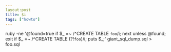 ```yaml
---
layout:post
title: $i
tags: ["howto"]
---
```



ruby -ne '@found=true if $_ =~ /^CREATE TABLE `foo`/i; next unless @found; exit if $_ =~ /^CREATE TABLE (?!`foo`)/i; puts $_;' giant_sql_dump.sql > foo.sql
